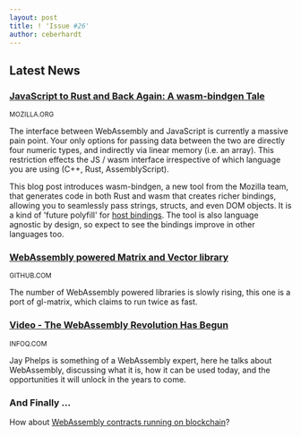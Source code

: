 ```yaml
---
layout: post
title: ! 'Issue #26'
author: ceberhardt
---
```


## Latest News

### [JavaScript to Rust and Back Again: A wasm-bindgen Tale](https://hacks.mozilla.org/2018/04/javascript-to-rust-and-back-again-a-wasm-bindgen-tale/)

<small>MOZILLA.ORG</small>

The interface between WebAssembly and JavaScript is currently a massive pain point. Your only options for passing data between the two are directly four numeric types, and indirectly via linear memory (i.e. an array). This restriction effects the JS / wasm interface irrespective of which language you are using (C++, Rust, AssemblyScript).

This blog post introduces wasm-bindgen, a new tool from the Mozilla team, that generates code in both Rust and wasm that creates richer bindings, allowing you to seamlessly pass strings, structs, and even DOM objects. It is a kind of 'future polyfill' for [host bindings](https://github.com/WebAssembly/host-bindings). The tool is also language agnostic by design, so expect to see the bindings improve in other languages too.

### [WebAssembly powered Matrix and Vector library](https://github.com/maierfelix/glmw)

<small>GITHUB.COM</small>

The number of WebAssembly powered libraries is slowly rising, this one is a port of gl-matrix, which claims to run twice as fast.

### [Video - The WebAssembly Revolution Has Begun](https://www.infoq.com/presentations/webassembly-wasm-intro)

<small>INFOQ.COM</small>

Jay Phelps is something of a WebAssembly expert, here he talks about WebAssembly, discussing what it is, how it can be used today, and the opportunities it will unlock in the years to come.

### And Finally ...

How about [WebAssembly contracts running on blockchain](https://twitter.com/5chdn/status/972077427563393025)?
